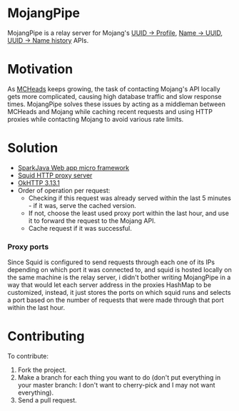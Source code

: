 MojangPipe
==========
MojangPipe is a relay server for Mojang's [UUID -> Profile](https://wiki.vg/Mojang_API#UUID_-.3E_Profile_.2B_Skin.2FCape),
[Name -> UUID](https://wiki.vg/Mojang_API#Username_-.3E_UUID_at_time), [UUID -> Name history](https://wiki.vg/Mojang_API#UUID_-.3E_Name_history) APIs.

Motivation
==========
As [MCHeads](https://mc-heads.net) keeps growing, the task of contacting Mojang's API locally gets more complicated, causing high database traffic and slow response times.
MojangPipe solves these issues by acting as a middleman between MCHeads and Mojang while caching recent requests and using HTTP proxies while contacting Mojang to avoid various rate limits.

Solution
========
  * [SparkJava Web app micro framework](http://sparkjava.com/)
  * [Squid HTTP proxy server](http://www.squid-cache.org/)
  * [OkHTTP 3.13.1](https://square.github.io/okhttp/)
  * Order of operation per request:
    * Checking if this request was already served within the last 5 minutes - if it was, serve the cached version.
    * If not, choose the least used proxy port within the last hour, and use it to forward the request to the Mojang API.
    * Cache request if it was successful.

### Proxy ports
Since Squid is configured to send requests through each one of its IPs depending on which port it was connected to, and squid is hosted locally on the same machine is the relay server, i didn't bother writing MojangPipe in a way that would let each server address in the proxies HashMap to be customized, instead, it just stores the ports on which squid runs and selects a port based on the number of requests that were made through that port within the last hour.

# Contributing
To contribute:
1. Fork the project.
2. Make a branch for each thing you want to do (don't put everything in your master branch: I don't want to cherry-pick and I may not want everything).
3. Send a pull request.